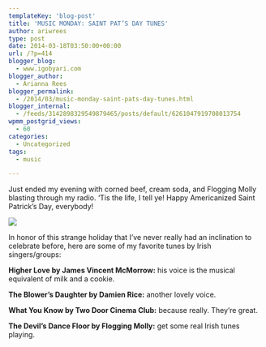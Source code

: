 ```yaml
---
templateKey: 'blog-post'
title: 'MUSIC MONDAY: SAINT PAT’S DAY TUNES'
author: ariwrees
type: post
date: 2014-03-18T03:50:00+00:00
url: /?p=414
blogger_blog:
  - www.igobyari.com
blogger_author:
  - Arianna Rees
blogger_permalink:
  - /2014/03/music-monday-saint-pats-day-tunes.html
blogger_internal:
  - /feeds/3142898329549879465/posts/default/6261047919708013754
wpmm_postgrid_views:
  - 60
categories:
  - Uncategorized
tags:
  - music

---
```

Just ended my evening with corned beef, cream soda, and Flogging Molly blasting through my radio. ‘Tis the life, I tell ye! Happy Americanized Saint Patrick’s Day, everybody!

[![](http://4.bp.blogspot.com/-pftduf6AabM/Uye67kAL_cI/AAAAAAAAFfk/jFiCH8yMg7w/s1600/St.+Patty's.jpg)](http://4.bp.blogspot.com/-pftduf6AabM/Uye67kAL_cI/AAAAAAAAFfk/jFiCH8yMg7w/s1600/St.+Patty's.jpg)

In honor of this strange holiday that I’ve never really had an inclination to celebrate before, here are some of my favorite tunes by Irish singers/groups: 

**Higher Love by James Vincent McMorrow:** his voice is the musical equivalent of milk and a cookie. 

**The Blower’s Daughter by Damien Rice:** another lovely voice.

**What You Know by Two Door Cinema Club:** because really. They’re great.

**The Devil’s Dance Floor by Flogging Molly:** get some real Irish tunes playing.